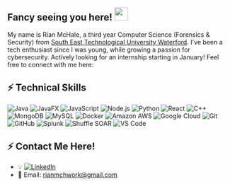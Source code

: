 ## Fancy seeing you here! <img src="https://raw.githubusercontent.com/aemmadi/aemmadi/master/wave.gif" width="30">

My name is Rían McHale, a third year Computer Science (Forensics & Security) from [South East Technological University Waterford](https://www.setu.ie). I've been a tech enthusiast since I was young, while growing a passion for cybersecurity. Actively looking for an internship starting in January! Feel free to connect with me here:

## ⚡ Technical Skills

![Java](https://img.shields.io/badge/Java-%23ED8B00.svg?style=flat-square&logo=openjdk&logoColor=white)
![JavaFX](https://img.shields.io/badge/JavaFX-%23007396.svg?style=flat-square&logo=java&logoColor=white)
![JavaScript](https://img.shields.io/badge/JavaScript-%23F7DF1E.svg?style=flat-square&logo=javascript&logoColor=black)
![Node.js](https://img.shields.io/badge/Node.js-339933?style=flat-square&logo=node.js&logoColor=white)
![Python](https://img.shields.io/badge/Python-3776AB?style=flat-square&logo=python&logoColor=white)
![React](https://img.shields.io/badge/React-20232A?style=flat-square&logo=react&logoColor=61DAFB)
![C++](https://img.shields.io/badge/C++-00599C?style=flat-square&logo=c%2B%2B&logoColor=white)
![MongoDB](https://img.shields.io/badge/MongoDB-4EA94B?style=flat-square&logo=mongodb&logoColor=white)
![MySQL](https://img.shields.io/badge/MySQL-4479A1?style=flat-square&logo=mysql&logoColor=white)
![Docker](https://img.shields.io/badge/Docker-2496ED?style=flat-square&logo=docker&logoColor=white)
![Amazon AWS](https://img.shields.io/badge/Amazon_AWS-232F3E?style=flat-square&logo=amazon-aws&logoColor=FF9900)
![Google Cloud](https://img.shields.io/badge/Google_Cloud-4285F4?style=flat-square&logo=google-cloud&logoColor=white)
![Git](https://img.shields.io/badge/Git-F05033?style=flat-square&logo=git&logoColor=white)
![GitHub](https://img.shields.io/badge/GitHub-181717?style=flat-square&logo=github&logoColor=white)
![Splunk](https://img.shields.io/badge/Splunk-000000?style=flat-square&logo=splunk&logoColor=white)
![Shuffle SOAR](https://img.shields.io/badge/Shuffle_SOAR-2F2F2F?style=flat-square&logo=shuffle&logoColor=white)
![VS Code](https://img.shields.io/badge/VS_Code-0078D7?style=flat-square&logo=visual-studio-code&logoColor=white)


## ⚡ Contact Me Here!
- 💡 [![LinkedIn](https://img.shields.io/badge/LinkedIn-0077B5?style=flat-square&logo=linkedin&logoColor=white)](https://www.linkedin.com/in/rianmchale)
- 📧 Email: rianmchwork@gmail.com

